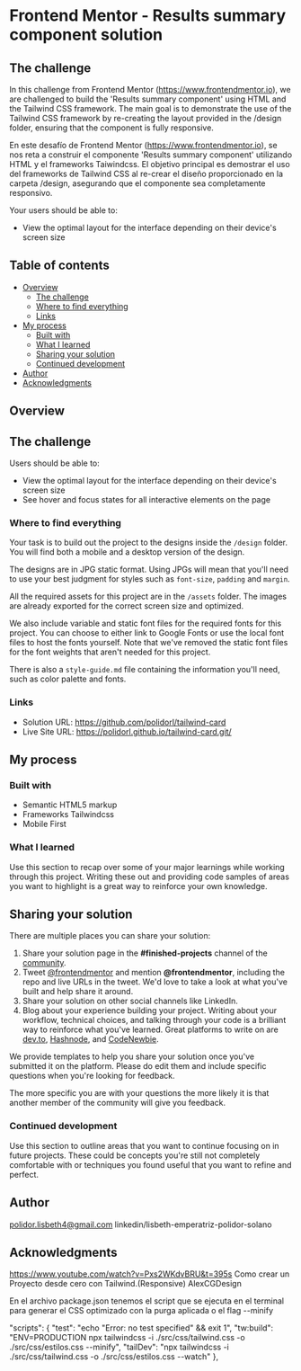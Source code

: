 # Frontend Mentor - Results summary component solution
 
 ## The challenge
 In this challenge from Frontend Mentor (https://www.frontendmentor.io), we are challenged to build the 'Results summary component' using HTML and the Tailwind CSS framework. The main goal is to demonstrate the use of the Tailwind CSS framework by re-creating the layout provided in the /design folder, ensuring that the component is fully responsive.

 En este desafío de Frontend Mentor (https://www.frontendmentor.io), se nos reta a construir el componente 'Results summary component' utilizando HTML y el frameworks Taiwindcss. El objetivo principal es demostrar el uso del frameworks  de Tailwind CSS al re-crear   el diseño proporcionado en la carpeta /design, asegurando que el componente sea completamente responsivo.

Your users should be able to:

- View the optimal layout for the interface depending on their device's screen size

## Table of contents

- [Overview](#overview)
  - [The challenge](#the-challenge)
  - [Where to find everything](#where-to-find-everything)
  - [Links](#links)
- [My process](#my-process)
  - [Built with](#built-with)
  - [What I learned](#what-i-learned)
  - [Sharing your solution](#sharing-your-solution)
  - [Continued development](#continued-development)
- [Author](#author)
- [Acknowledgments](#acknowledgments)

## Overview

## The challenge

Users should be able to:

- View the optimal layout for the interface depending on their device's screen size
- See hover and focus states for all interactive elements on the page

### Where to find everything

Your task is to build out the project to the designs inside the `/design` folder. You will find both a mobile and a desktop version of the design. 

The designs are in JPG static format. Using JPGs will mean that you'll need to use your best judgment for styles such as `font-size`, `padding` and `margin`. 

All the required assets for this project are in the `/assets` folder. The images are already exported for the correct screen size and optimized.

We also include variable and static font files for the required fonts for this project. You can choose to either link to Google Fonts or use the local font files to host the fonts yourself. Note that we've removed the static font files for the font weights that aren't needed for this project.

There is also a `style-guide.md` file containing the information you'll need, such as color palette and fonts.


### Links

- Solution URL:  https://github.com/polidorl/tailwind-card
- Live Site URL:  https://polidorl.github.io/tailwind-card.git/

## My process

### Built with

- Semantic HTML5 markup
- Frameworks Tailwindcss
- Mobile First

### What I learned

Use this section to recap over some of your major learnings while working through this project. Writing these out and providing code samples of areas you want to highlight is a great way to reinforce your own knowledge.

## Sharing your solution

There are multiple places you can share your solution:

1. Share your solution page in the **#finished-projects** channel of the [community](https://www.frontendmentor.io/community). 
2. Tweet [@frontendmentor](https://twitter.com/frontendmentor) and mention **@frontendmentor**, including the repo and live URLs in the tweet. We'd love to take a look at what you've built and help share it around.
3. Share your solution on other social channels like LinkedIn.
4. Blog about your experience building your project. Writing about your workflow, technical choices, and talking through your code is a brilliant way to reinforce what you've learned. Great platforms to write on are [dev.to](https://dev.to/), [Hashnode](https://hashnode.com/), and [CodeNewbie](https://community.codenewbie.org/).

We provide templates to help you share your solution once you've submitted it on the platform. Please do edit them and include specific questions when you're looking for feedback. 

The more specific you are with your questions the more likely it is that another member of the community will give you feedback.


### Continued development

Use this section to outline areas that you want to continue focusing on in future projects. These could be concepts you're still not completely comfortable with or techniques you found useful that you want to refine and perfect.

## Author

 polidor.lisbeth4@gmail.com
linkedin/lisbeth-emperatriz-polidor-solano

## Acknowledgments

https://www.youtube.com/watch?v=Pxs2WKdvBRU&t=395s
Como crear un Proyecto desde cero con Tailwind.(Responsive)
AlexCGDesign

En el archivo package.json tenemos el script que se ejecuta en el terminal para
generar el CSS optimizado con la purga aplicada o el flag --minify

 "scripts": {
    "test": "echo \"Error: no test specified\" && exit 1",
    "tw:build": "ENV=PRODUCTION npx tailwindcss -i ./src/css/tailwind.css -o ./src/css/estilos.css --minify",
    "tailDev": "npx tailwindcss -i ./src/css/tailwind.css -o ./src/css/estilos.css --watch"
  },